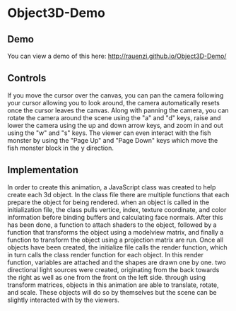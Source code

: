 # Object3D-Demo

## Demo

You can view a demo of this here: http://rauenzi.github.io/Object3D-Demo/

## Controls

If you move the cursor over the canvas, you can pan the camera following your cursor allowing you to look around, the camera automatically resets once the cursor leaves the canvas. Along with panning the camera, you can rotate the camera around the scene using the "a" and "d" keys, raise and lower the camera using the up and down arrow keys, and zoom in and out using the "w" and "s" keys. The viewer can even interact with the fish monster by using the "Page Up" and "Page Down" keys which move the fish monster block in the y direction.

## Implementation

In order to create this animation, a JavaScript class was created to help create each 3d object. In the class file
there are multiple functions that each prepare the object for being rendered. when an object is called in the initialization
file, the class pulls vertice, index, texture coordinate, and color information before binding buffers and calculating face normals.
After this has been done, a function to attach shaders to the object, followed by a function that transforms the object using a
modelview matrix, and finally a function to transform the object using a projection matrix are run. Once all objects have been created,
the initialize file calls the render function, which in turn calls the class render function for each object. In this render function,
variables are attached and the shapes are drawn one by one. two directional light sources were created, originating from the back towards
the right as well as one from the front on the left side. through using transform matrices, objects in this animation are able to translate, rotate, and scale. These objects will do so by themselves but the scene can be slightly interacted with by the viewers. 
